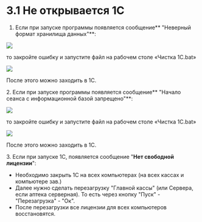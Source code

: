 # 3.1 Не открывается 1С

1. Если при запуске программы появляется сообщение** "Неверный формат хранилища данных"**:

![](../../.gitbook/assets/2021-11-24\_16-21-52.png)

то закройте ошибку и запустите файл на рабочем столе «Чистка 1С.bat»

![](../../.gitbook/assets/2021-11-24\_16-27-21.png)

После этого можно заходить в 1С.

2\. Если при запуске программы появляется сообщение** "Начало сеанса с информационной базой запрещено"**:

![](../../.gitbook/assets/2021-11-24\_16-22-06.png)

то закройте ошибку и запустите файл на рабочем столе «Чистка 1С.bat»

![](../../.gitbook/assets/2021-11-24\_16-27-21.png)

После этого можно заходить в 1С.

3\. Если при запуске 1С, появляется сообщение "**Нет свободной лицензии**":

* Необходимо закрыть 1С на всех компьютерах (на всех кассах и компьютере зав.)
* Далее нужно сделать перезагрузку "Главной кассы" (или Сервера, если аптека серверная). То есть через кнопку "Пуск" - "Перезагрузка" - "Ок".
* После перезагрузки все лицензии для всех компьютеров восстановятся.

